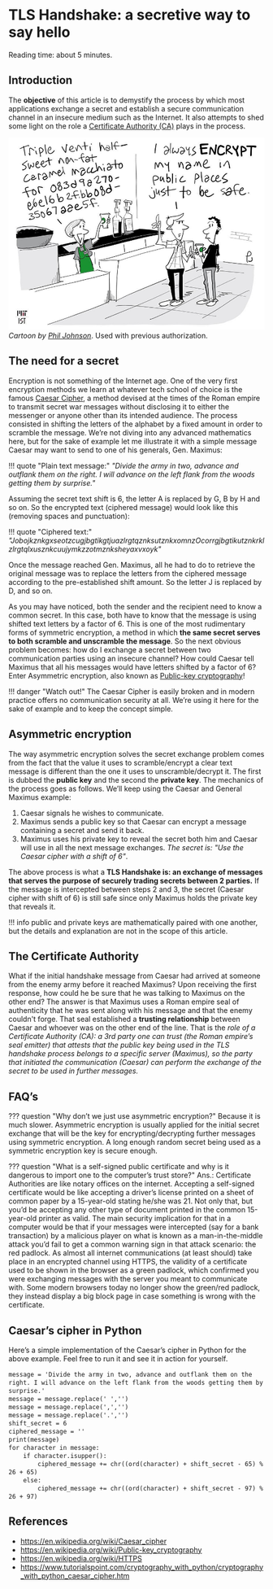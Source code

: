 # TLS Handshake: a secretive way to say hello
Reading time: about 5 minutes.

## Introduction
The **objective** of this article is to demystify the process by which most applications exchange a secret and establish a secure communication channel in an insecure medium such as the Internet. It also attempts to shed some light on the role a [Certificate Authority (CA)](https://en.wikipedia.org/wiki/Certificate_authority) plays in the process.

![phil](tlsHandshake/phil.jpeg)  
*Cartoon by [Phil Johnson](https://twitter.com/@chumworth)*. Used with previous authorization.

## The need for a secret
Encryption is not something of the Internet age. One of the very first encryption methods we learn at whatever tech school of choice is the famous [Caesar Cipher](https://en.wikipedia.org/wiki/Caesar_cipher), a method devised at the times of the Roman empire to transmit secret war messages without disclosing it to either the messenger or anyone other than its intended audience. The process consisted in shifting the letters of the alphabet by a fixed amount in order to scramble the message. We’re not diving into any advanced mathematics here, but for the sake of example let me illustrate it with a simple message Caesar may want to send to one of his generals, Gen. Maximus:

!!! quote "Plain text message:"
    *"Divide the army in two, advance and outflank them on the right. I will advance on the left flank from the woods getting them by surprise."*

Assuming the secret text shift is 6, the letter A is replaced by G, B by H and so on. So the encrypted text (ciphered message) would look like this (removing spaces and punctuation):

!!! quote "Ciphered text:"
    *"JobojkznkgxseotzcugjbgtikgtjuazlrgtqznksutznkxomnzOcorrgjbgtikutznkrklzlrgtqlxusznkcuujymkzzotmznksheyaxvxoyk"*

Once the message reached Gen. Maximus, all he had to do to retrieve the original message was to replace the letters from the ciphered message according to the pre-established shift amount. So the letter J is replaced by D, and so on.

As you may have noticed, both the sender and the recipient need to know a common secret. In this case, both have to know that the message is using shifted text letters by a factor of 6. This is one of the most rudimentary forms of symmetric encryption, a method in which **the same secret serves to both scramble and unscramble the message**. So the next obvious problem becomes: how do I exchange a secret between two communication parties using an insecure channel? How could Caesar tell Maximus that all his messages would have letters shifted by a factor of 6? Enter Asymmetric encryption, also known as [Public-key cryptography](https://en.wikipedia.org/wiki/Public-key_cryptography)!

!!! danger "Watch out!"
    The Caesar Cipher is easily broken and in modern practice offers no communication security at all. We’re using it here for the sake of example and to keep the concept simple.

## Asymmetric encryption
The way asymmetric encryption solves the secret exchange problem comes from the fact that the value it uses to scramble/encrypt a clear text message is different than the one it uses to unscramble/decrypt it. The first is dubbed the **public key** and the second the **private key**. The mechanics of the process goes as follows. We’ll keep using the Caesar and General Maximus example:

1. Caesar signals he wishes to communicate.
1. Maximus sends a public key so that Caesar can encrypt a message containing a secret and send it back.
1. Maximus uses his private key to reveal the secret both him and Caesar will use in all the next message exchanges. *The secret is: "Use the Caesar cipher with a shift of 6"*.

The above process is what a **TLS Handshake is: an exchange of messages that serves the purpose of securely trading secrets between 2 parties.** If the message is intercepted between steps 2 and 3, the secret (Caesar cipher with shift of 6) is still safe since only Maximus holds the private key that reveals it.

!!! info
    public and private keys are mathematically paired with one another, but the details and explanation are not in the scope of this article.

## The Certificate Authority
What if the initial handshake message from Caesar had arrived at someone from the enemy army before it reached Maximus? Upon receiving the first response, how could he be sure that he was talking to Maximus on the other end? The answer is that Maximus uses a Roman empire seal of authenticity that he was sent along with his message and that the enemy couldn't forge. That seal established a **trusting relationship** between Caesar and whoever was on the other end of the line. That is the *role of a Certificate Authority (CA): a 3rd party one can trust (the Roman empire’s seal emitter) that attests that the public key being used in the TLS handshake process belongs to a specific server (Maximus), so the party that initiated the communication (Caesar) can perform the exchange of the secret to be used in further messages.*

## FAQ’s
??? question "Why don’t we just use asymmetric encryption?"
    Because it is much slower. Asymmetric encryption is usually applied for the initial secret exchange that will be the key for encrypting/decrypting further messages using symmetric encryption. A long enough random secret being used as a symmetric encryption key is secure enough.

??? question "What is a self-signed public certificate and why is it dangerous to import one to the computer’s trust store?"
    Ans.: Certificate Authorities are like notary offices on the internet. Accepting a self-signed certificate would be like accepting a driver’s license printed on a sheet of common paper by a 15-year-old stating he/she was 21. Not only that, but you’d be accepting any other type of document printed in the common 15-year-old printer as valid. The main security implication for that in a computer would be that if your messages were intercepted (say for a bank transaction) by a malicious player on what is known as a man-in-the-middle attack you’d fail to get a common warning sign in that attack scenario: the red padlock. As almost all internet communications (at least should) take place in an encrypted channel using HTTPS, the validity of a certificate used to be shown in the browser as a green padlock, which confirmed you were exchanging messages with the server you meant to communicate with. Some modern browsers today no longer show the green/red padlock, they instead display a big block page in case something is wrong with the certificate.

## Caesar’s cipher in Python
Here’s a simple implementation of the Caesar’s cipher in Python for the above example. Feel free to run it and see it in action for yourself.

```python3
message = 'Divide the army in two, advance and outflank them on the right. I will advance on the left flank from the woods getting them by surprise.'
message = message.replace(' ','')
message = message.replace(',','')
message = message.replace('.','')
shift_secret = 6
ciphered_message = ''
print(message)
for character in message:
    if character.isupper():
        ciphered_message += chr((ord(character) + shift_secret - 65) % 26 + 65)
    else:
        ciphered_message += chr((ord(character) + shift_secret - 97) % 26 + 97)
```

## References
* https://en.wikipedia.org/wiki/Caesar_cipher
* https://en.wikipedia.org/wiki/Public-key_cryptography
* https://en.wikipedia.org/wiki/HTTPS
* https://www.tutorialspoint.com/cryptography_with_python/cryptography_with_python_caesar_cipher.htm